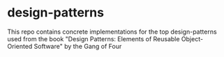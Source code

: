 # design-patterns

This repo contains concrete implementations for the top design-patterns used from the book "Design Patterns: Elements of Reusable Object-Oriented Software" by the Gang of Four
